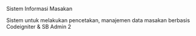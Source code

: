 Sistem Informasi Masakan 

Sistem untuk melakukan pencetakan, manajemen data masakan berbasis Codeigniter & SB Admin 2
